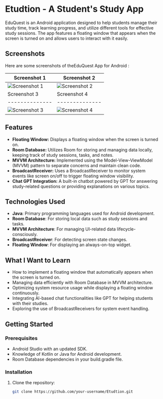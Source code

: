 # Etudtion - A Student's Study App

EduQuest is an Android application designed to help students manage their study time, track learning progress, and utilize different tools for effective study sessions. The app features a floating window that appears when the screen is turned on and allows users to interact with it easily.

## Screenshots

Here are some screenshots of theEduQuest App for Android :

| Screenshot 1 | Screenshot 2 |
|--------------|--------------|
| ![Screenshot 1](https://raw.githubusercontent.com/noureddinne21/EduQuest/refs/heads/master/photo_2025-01-19_17-13-23.jpg) | ![Screenshot 2](https://raw.githubusercontent.com/noureddinne21/EduQuest/refs/heads/master/photo_2025-01-19_17-13-19.jpg) |
| Screenshot 3 | Screenshot 4 |
|--------------|--------------|
| ![Screenshot 3](https://raw.githubusercontent.com/noureddinne21/EduQuest/refs/heads/master/photo_2025-01-19_17-13-15.jpg) | ![Screenshot 4](https://raw.githubusercontent.com/noureddinne21/EduQuest/refs/heads/master/photo_2025-01-19_17-13-03.jpg) |

## Features
- **Floating Window:** Displays a floating window when the screen is turned on.
- **Room Database:** Utilizes Room for storing and managing data locally, keeping track of study sessions, tasks, and notes.
- **MVVM Architecture:** Implemented using the Model-View-ViewModel (MVVM) pattern to separate concerns and maintain clean code.
- **BroadcastReceiver:** Uses a BroadcastReceiver to monitor system events like screen on/off to trigger floating window visibility.
- **Chat GPT Integration:** A built-in chatbot powered by GPT for answering study-related questions or providing explanations on various topics.

## Technologies Used
- **Java**: Primary programming languages used for Android development.
- **Room Database**: For storing local data such as study sessions and tasks.
- **MVVM Architecture**: For managing UI-related data lifecycle-consciously.
- **BroadcastReceiver**: For detecting screen state changes.
- **Floating Window**: For displaying an always-on-top widget.

## What I Want to Learn
- How to implement a floating window that automatically appears when the screen is turned on.
- Managing data efficiently with Room Database in MVVM architecture.
- Optimizing system resource usage while displaying a floating window continuously.
- Integrating AI-based chat functionalities like GPT for helping students with their studies.
- Exploring the use of BroadcastReceivers for system event handling.

## Getting Started

### Prerequisites
- Android Studio with an updated SDK.
- Knowledge of Kotlin or Java for Android development.
- Room Database dependencies in your build.gradle file.

### Installation
1. Clone the repository:
   ```bash
   git clone https://github.com/your-username/Etudtion.git
